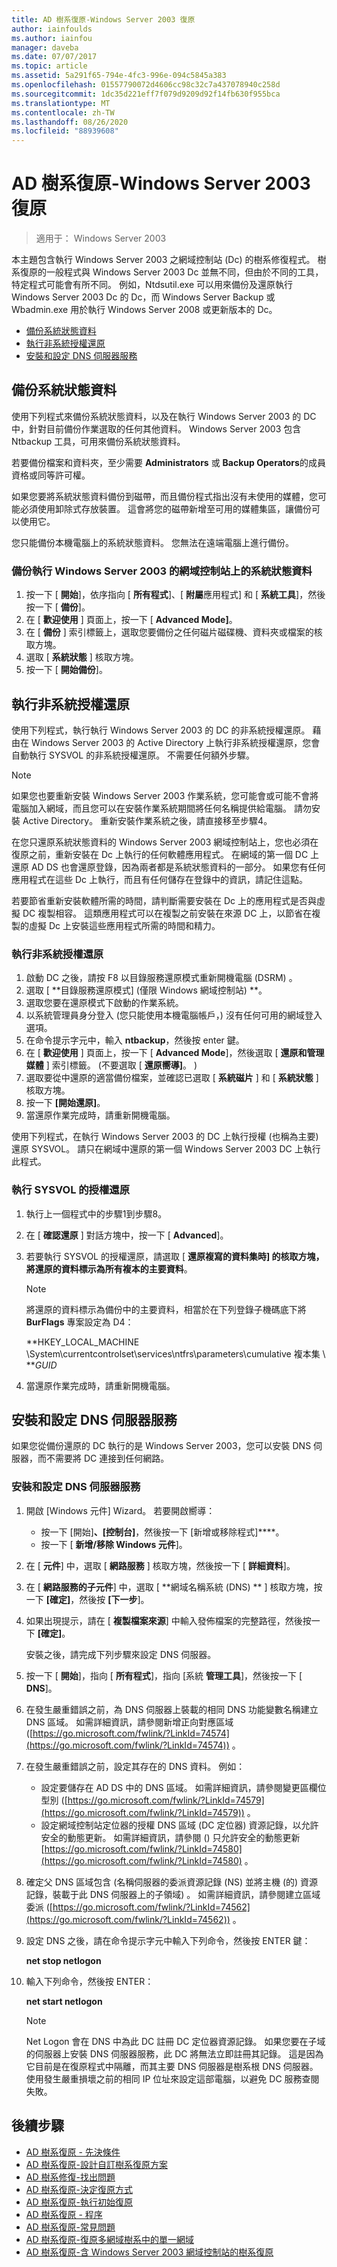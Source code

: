 ```yaml
---
title: AD 樹系復原-Windows Server 2003 復原
author: iainfoulds
ms.author: iainfou
manager: daveba
ms.date: 07/07/2017
ms.topic: article
ms.assetid: 5a291f65-794e-4fc3-996e-094c5845a383
ms.openlocfilehash: 01557790072d4606cc98c32c7a437078940c258d
ms.sourcegitcommit: 1dc35d221eff7f079d9209d92f14fb630f955bca
ms.translationtype: MT
ms.contentlocale: zh-TW
ms.lasthandoff: 08/26/2020
ms.locfileid: "88939608"
---
```

# <a name="ad-forest-recovery---windows-server-2003-recovery"></a>AD 樹系復原-Windows Server 2003 復原

>適用于： Windows Server 2003

本主題包含執行 Windows Server 2003 之網域控制站 (Dc) 的樹系修復程式。 樹系復原的一般程式與 Windows Server 2003 Dc 並無不同，但由於不同的工具，特定程式可能會有所不同。 例如，Ntdsutil.exe 可以用來備份及還原執行 Windows Server 2003 Dc 的 Dc，而 Windows Server Backup 或 Wbadmin.exe 用於執行 Windows Server 2008 或更新版本的 Dc。

- [備份系統狀態資料](#backing-up-the-system-state-data)
- [執行非系統授權還原](#performing-a-nonauthoritative-restore)
- [安裝和設定 DNS 伺服器服務](#install-and-configure-the-dns-server-service)

## <a name="backing-up-the-system-state-data"></a>備份系統狀態資料
使用下列程式來備份系統狀態資料，以及在執行 Windows Server 2003 的 DC 中，針對目前備份作業選取的任何其他資料。 Windows Server 2003 包含 Ntbackup 工具，可用來備份系統狀態資料。

若要備份檔案和資料夾，至少需要 **Administrators** 或 **Backup Operators**的成員資格或同等許可權。

如果您要將系統狀態資料備份到磁帶，而且備份程式指出沒有未使用的媒體，您可能必須使用卸除式存放裝置。 這會將您的磁帶新增至可用的媒體集區，讓備份可以使用它。

您只能備份本機電腦上的系統狀態資料。 您無法在遠端電腦上進行備份。

### <a name="to-back-up-the-system-state-data-on-a-domain-controller-that-runs-windows-server-2003"></a>備份執行 Windows Server 2003 的網域控制站上的系統狀態資料

1. 按一下 [ **開始**]，依序指向 [ **所有程式**]、[ **附屬**應用程式] 和 [ **系統工具**]，然後按一下 [ **備份**]。
2. 在 [ **歡迎使用** ] 頁面上，按一下 [ **Advanced Mode]**。
3. 在 [ **備份** ] 索引標籤上，選取您要備份之任何磁片磁碟機、資料夾或檔案的核取方塊。
4. 選取 [ **系統狀態** ] 核取方塊。
5. 按一下 [ **開始備份**]。

## <a name="performing-a-nonauthoritative-restore"></a>執行非系統授權還原

使用下列程式，執行執行 Windows Server 2003 的 DC 的非系統授權還原。 藉由在 Windows Server 2003 的 Active Directory 上執行非系統授權還原，您會自動執行 SYSVOL 的非系統授權還原。 不需要任何額外步驟。

> [!NOTE]
> 如果您也要重新安裝 Windows Server 2003 作業系統，您可能會或可能不會將電腦加入網域，而且您可以在安裝作業系統期間將任何名稱提供給電腦。 請勿安裝 Active Directory。 重新安裝作業系統之後，請直接移至步驟4。

在您只還原系統狀態資料的 Windows Server 2003 網域控制站上，您也必須在復原之前，重新安裝在 Dc 上執行的任何軟體應用程式。 在網域的第一個 DC 上還原 AD DS 也會還原登錄，因為兩者都是系統狀態資料的一部分。 如果您有任何應用程式在這些 Dc 上執行，而且有任何儲存在登錄中的資訊，請記住這點。

若要節省重新安裝軟體所需的時間，請判斷需要安裝在 Dc 上的應用程式是否與虛擬 DC 複製相容。 這類應用程式可以在複製之前安裝在來源 DC 上，以節省在複製的虛擬 Dc 上安裝這些應用程式所需的時間和精力。

### <a name="to-perform-a-nonauthoritative-restore"></a>執行非系統授權還原

1. 啟動 DC 之後，請按 F8 以目錄服務還原模式重新開機電腦 (DSRM) 。
2. 選取 [ **目錄服務還原模式] (僅限 Windows 網域控制站) **。
3. 選取您要在還原模式下啟動的作業系統。
4. 以系統管理員身分登入 (您只能使用本機電腦帳戶，) 沒有任何可用的網域登入選項。
5. 在命令提示字元中，輸入 **ntbackup**，然後按 enter 鍵。
6. 在 [ **歡迎使用** ] 頁面上，按一下 [ **Advanced Mode**]，然後選取 [ **還原和管理媒體** ] 索引標籤。 (不要選取 [ **還原嚮導]**。 ) 
7. 選取要從中還原的適當備份檔案，並確認已選取 [ **系統磁片** ] 和 [ **系統狀態** ] 核取方塊。
8. 按一下 **[開始還原]**。
9. 當還原作業完成時，請重新開機電腦。

使用下列程式，在執行 Windows Server 2003 的 DC 上執行授權 (也稱為主要) 還原 SYSVOL。 請只在網域中還原的第一個 Windows Server 2003 DC 上執行此程式。

### <a name="to-perform-an-authoritative-restore-of-sysvol"></a>執行 SYSVOL 的授權還原

1. 執行上一個程式中的步驟1到步驟8。
2. 在 [ **確認還原** ] 對話方塊中，按一下 [ **Advanced**]。
3. 若要執行 SYSVOL 的授權還原，請選取 [ **還原複寫的資料集時] 的核取方塊，將還原的資料標示為所有複本的主要資料**。

   > [!NOTE]
   > 將還原的資料標示為備份中的主要資料，相當於在下列登錄子機碼底下將 **BurFlags** 專案設定為 D4：
   >
   > **HKEY_LOCAL_MACHINE \System\currentcontrolset\services\ntfrs\parameters\cumulative 複本集 \\ ***GUID*

4. 當還原作業完成時，請重新開機電腦。

## <a name="install-and-configure-the-dns-server-service"></a>安裝和設定 DNS 伺服器服務

如果您從備份還原的 DC 執行的是 Windows Server 2003，您可以安裝 DNS 伺服器，而不需要將 DC 連接到任何網路。

### <a name="to-install-and-configure-the-dns-server-service"></a>安裝和設定 DNS 伺服器服務

1. 開啟 [Windows 元件] Wizard。 若要開啟嚮導：

   - 按一下 [開始]****、[控制台]****，然後按一下 [新增或移除程式]****。
   - 按一下 [ **新增/移除 Windows 元件**]。

2. 在 [ **元件**] 中，選取 [ **網路服務** ] 核取方塊，然後按一下 [ **詳細資料**]。
3. 在 [ **網路服務的子元件**] 中，選取 [ **網域名稱系統 (DNS) ** ] 核取方塊，按一下 **[確定]**，然後按 **[下一步**]。
4. 如果出現提示，請在 [ **複製檔案來源**] 中輸入發佈檔案的完整路徑，然後按一下 **[確定]**。

   安裝之後，請完成下列步驟來設定 DNS 伺服器。

5. 按一下 [ **開始**]，指向 [ **所有程式**]，指向 [系統 **管理工具**]，然後按一下 [ **DNS**]。
6. 在發生嚴重錯誤之前，為 DNS 伺服器上裝載的相同 DNS 功能變數名稱建立 DNS 區域。 如需詳細資訊，請參閱新增正向對應區域 ([https://go.microsoft.com/fwlink/?LinkId=74574](https://go.microsoft.com/fwlink/?LinkId=74574)) 。
7. 在發生嚴重錯誤之前，設定其存在的 DNS 資料。 例如：

   - 設定要儲存在 AD DS 中的 DNS 區域。 如需詳細資訊，請參閱變更區欄位型別 ([https://go.microsoft.com/fwlink/?LinkId=74579](https://go.microsoft.com/fwlink/?LinkId=74579)) 。
   - 設定網域控制站定位器的授權 DNS 區域 (DC 定位器) 資源記錄，以允許安全的動態更新。 如需詳細資訊，請參閱 () 只允許安全的動態更新 [https://go.microsoft.com/fwlink/?LinkId=74580](https://go.microsoft.com/fwlink/?LinkId=74580) 。

8. 確定父 DNS 區域包含 (名稱伺服器的委派資源記錄 (NS) 並將主機 (的) 資源記錄，裝載于此 DNS 伺服器上的子領域) 。 如需詳細資訊，請參閱建立區域委派 ([https://go.microsoft.com/fwlink/?LinkId=74562](https://go.microsoft.com/fwlink/?LinkId=74562)) 。
9. 設定 DNS 之後，請在命令提示字元中輸入下列命令，然後按 ENTER 鍵：

   **net stop netlogon**

10. 輸入下列命令，然後按 ENTER：

    **net start netlogon**

    > [!NOTE]
    > Net Logon 會在 DNS 中為此 DC 註冊 DC 定位器資源記錄。 如果您要在子域的伺服器上安裝 DNS 伺服器服務，此 DC 將無法立即註冊其記錄。 這是因為它目前是在復原程式中隔離，而其主要 DNS 伺服器是樹系根 DNS 伺服器。 使用發生嚴重損壞之前的相同 IP 位址來設定這部電腦，以避免 DC 服務查閱失敗。

## <a name="next-steps"></a>後續步驟

- [AD 樹系復原 - 先決條件](AD-Forest-Recovery-Prerequisties.md)
- [AD 樹系復原-設計自訂樹系復原方案](AD-Forest-Recovery-Devising-a-Plan.md)
- [AD 樹系修復-找出問題](AD-Forest-Recovery-Identify-the-Problem.md)
- [AD 樹系復原-決定復原方式](AD-Forest-Recovery-Determine-how-to-Recover.md)
- [AD 樹系復原-執行初始復原](AD-Forest-Recovery-Perform-initial-recovery.md)
- [AD 樹系復原 - 程序](AD-Forest-Recovery-Procedures.md)
- [AD 樹系復原-常見問題](AD-Forest-Recovery-FAQ.md)
- [AD 樹系復原-復原多網域樹系中的單一網域](AD-Forest-Recovery-Single-Domain-in-Multidomain-Recovery.md)
- [AD 樹系復原-含 Windows Server 2003 網域控制站的樹系復原](AD-Forest-Recovery-Windows-Server-2003.md)

